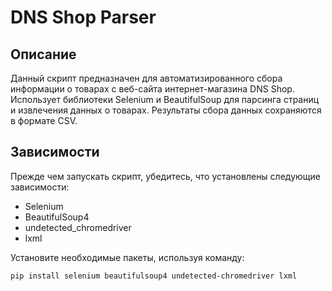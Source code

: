# DNS Shop Parser

## Описание
Данный скрипт предназначен для автоматизированного сбора информации о товарах с веб-сайта интернет-магазина DNS Shop. Использует библиотеки Selenium и BeautifulSoup для парсинга страниц и извлечения данных о товарах. Результаты сбора данных сохраняются в формате CSV.

## Зависимости
Прежде чем запускать скрипт, убедитесь, что установлены следующие зависимости:
- Selenium
- BeautifulSoup4
- undetected_chromedriver
- lxml

Установите необходимые пакеты, используя команду:
```bash
pip install selenium beautifulsoup4 undetected-chromedriver lxml
